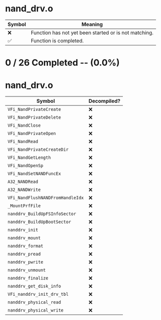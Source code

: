 # nand_drv.o
| Symbol | Meaning 
| ------------- | ------------- 
| :x: | Function has not yet been started or is not matching. 
| :white_check_mark: | Function is completed. 


# 0 / 26 Completed -- (0.0%)
# nand_drv.o
| Symbol | Decompiled? |
| ------------- | ------------- |
| `VFi_NandPrivateCreate` | :x: |
| `VFi_NandPrivateDelete` | :x: |
| `VFi_NandClose` | :x: |
| `VFi_NandPrivateOpen` | :x: |
| `VFi_NandRead` | :x: |
| `VFi_NandPrivateCreateDir` | :x: |
| `VFi_NandGetLength` | :x: |
| `VFi_NandOpenSp` | :x: |
| `VFi_NandSetNANDFuncEx` | :x: |
| `A32_NANDRead` | :x: |
| `A32_NANDWrite` | :x: |
| `VFi_NandFlushNANDFromHandleIdx` | :x: |
| `_MountPrfFile` | :x: |
| `nanddrv_BuildUpFSInfoSector` | :x: |
| `nanddrv_BuildUpBootSector` | :x: |
| `nanddrv_init` | :x: |
| `nanddrv_mount` | :x: |
| `nanddrv_format` | :x: |
| `nanddrv_pread` | :x: |
| `nanddrv_pwrite` | :x: |
| `nanddrv_unmount` | :x: |
| `nanddrv_finalize` | :x: |
| `nanddrv_get_disk_info` | :x: |
| `VFi_nanddrv_init_drv_tbl` | :x: |
| `nanddrv_physical_read` | :x: |
| `nanddrv_physical_write` | :x: |
